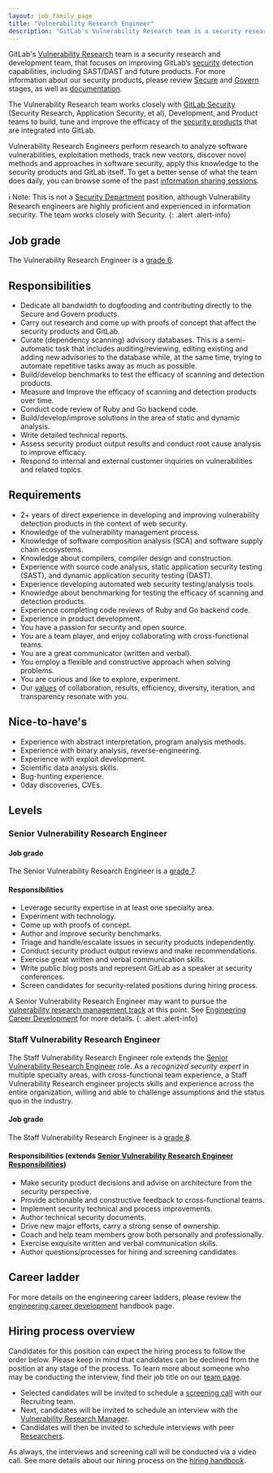 ```yaml
---
layout: job_family_page
title: "Vulnerability Research Engineer"
description: "GitLab's Vulnerability Research team is a security research and development team, that focuses on improving GitLab’s security detection capabilities, including SAST/DAST and future products."
---
```


GitLab's [Vulnerability Research](/handbook/engineering/development/sec/secure/vulnerability-research/)
team is a security research and development team, that focuses on improving GitLab’s
[security](https://about.gitlab.com/direction/security) detection capabilities, including
SAST/DAST and future products. For more information about our security products, please review
[Secure](https://about.gitlab.com/direction/secure/) and
[Govern](https://about.gitlab.com/direction/govern/) stages, as well as
[documentation](https://docs.gitlab.com/ee/user/application_security/).

The Vulnerability Research team works closely with [GitLab Security](/handbook/engineering/security/)
(Security Research, Application Security, et al), Development, and Product teams to build, tune and improve
the efficacy of the [security products](https://about.gitlab.com/direction/security/) that are
integrated into GitLab.

Vulnerability Research Engineers perform research to analyze software vulnerabilities, exploitation methods,
track new vectors, discover novel methods and approaches in software security, apply this knowledge to the
security products and GitLab itself. To get a better sense of what the team does daily, you can browse some
of the past [information sharing sessions](https://gitlab.com/gitlab-org/secure/brown-bag-sessions).

ℹ️ Note: This is not a [Security Department](/handbook/engineering/security/) position, although
Vulnerability Research engineers are highly proficient and experienced in information security.
The team works closely with Security.
{: .alert .alert-info}

## Job grade

The Vulnerability Research Engineer is a [grade 6](/handbook/total-rewards/compensation/compensation-calculator/#gitlab-job-grades).

## Responsibilities
- Dedicate all bandwidth to dogfooding and contributing directly to the Secure and Govern products.
- Carry out research and come up with proofs of concept that affect the security products and GitLab.
- Curate (dependency scanning) advisory databases. This is a semi-automatic task that includes auditing/reviewing,
editing existing and adding new advisories to the database while, at the same time, trying to automate repetitive
tasks away as much as possible.
- Build/develop benchmarks to test the efficacy of scanning and detection products.
- Measure and Improve the efficacy of scanning and detection products over time.
- Conduct code review of Ruby and Go backend code.
- Build/develop/improve solutions in the area of static and dynamic analysis.
- Write detailed technical reports.
- Assess security product output results and conduct root cause analysis to improve efficacy.
- Respond to internal and external customer inquiries on vulnerabilities and related topics.

## Requirements

- 2+ years of direct experience in developing and improving vulnerability detection products in the context of web security.
- Knowledge of the vulnerability management process.
- Knowledge of software composition analysis (SCA) and software supply chain ecosystems.
- Knowledge about compilers, compiler design and construction.
- Experience with source code analysis, static application security testing (SAST), and dynamic application security testing (DAST).
- Experience developing automated web security testing/analysis tools.
- Knowledge about benchmarking for testing the efficacy of scanning and detection products.
- Experience completing code reviews of Ruby and Go backend code.
- Experience in product development.
- You have a passion for security and open source.
- You are a team player, and enjoy collaborating with cross-functional teams.
- You are a great communicator (written and verbal).
- You employ a flexible and constructive approach when solving problems.
- You are curious and like to explore, experiment.
- Our [values](/handbook/values/) of collaboration, results, efficiency, diversity, iteration, and transparency resonate with you.

## Nice-to-have's

- Experience with abstract interpretation, program analysis methods.
- Experience with binary analysis, reverse-engineering.
- Experience with exploit development.
- Scientific data analysis skills.
- Bug-hunting experience.
- 0day discoveries, CVEs.

## Levels

### Senior Vulnerability Research Engineer

#### Job grade

The Senior Vulnerability Research Engineer is a [grade 7](/handbook/total-rewards/compensation/compensation-calculator/#gitlab-job-grades).

#### Responsibilities
* Leverage security expertise in at least one specialty area.
* Experiment with technology.
* Come up with proofs of concept.
* Author and improve security benchmarks.
* Triage and handle/escalate issues in security products independently.
* Conduct security product output reviews and make recommendations.
* Exercise great written and verbal communication skills.
* Write public blog posts and represent GitLab as a speaker at security conferences.
* Screen candidates for security-related positions during hiring process.


A Senior Vulnerability Research Engineer may want to pursue the [vulnerability research management track](/job-families/engineering/vulnerability-research-manager) at this point. See [Engineering Career Development](/handbook/engineering/career-development/) for more details.
{: .alert .alert-info}


### Staff Vulnerability Research Engineer

The Staff Vulnerability Research Engineer role extends the [Senior Vulnerability Research Engineer](#senior-vulnerability-research-engineer) role.
As a _recognized security expert_ in multiple specialty areas, with cross-functional team experience, a Staff Vulnerability Research engineer projects
skills and experience across the entire organization, willing and able to challenge assumptions and the status quo in the industry.

#### Job grade

The Staff Vulnerability Research Engineer is a [grade 8](/handbook/total-rewards/compensation/compensation-calculator/#gitlab-job-grades).

#### Responsibilities (extends [Senior Vulnerability Research Engineer Responsibilities](#responsibilities-1))
* Make security product decisions and advise on architecture from the security perspective.
* Provide actionable and constructive feedback to cross-functional teams.
* Implement security technical and process improvements.
* Author technical security documents.
* Drive new major efforts, carry a strong sense of ownership.
* Coach and help team members grow both personally and professionally.
* Exercise exquisite written and verbal communication skills.
* Author questions/processes for hiring and screening candidates.

## Career ladder

For more details on the engineering career ladders, please review the [engineering career development](/handbook/engineering/career-development/#roles) handbook page.

## Hiring process overview

Candidates for this position can expect the hiring process to follow the order below. Please keep in mind that candidates can be declined from the position at any stage of the process. To learn more about someone who may be conducting the interview, find their job title on our [team page](/company/team/).

- Selected candidates will be invited to schedule a
[screening call](/handbook/hiring/talent-acquisition-framework/req-overview/#screening) with our Recruiting team.
- Next, candidates will be invited to schedule an interview with the
[Vulnerability Research Manager](/handbook/engineering/development/sec/secure/vulnerability-research/#team-members).
- Candidates will then be invited to schedule interviews with peer
[Researchers](/handbook/engineering/development/sec/secure/vulnerability-research/#team-members).

As always, the interviews and screening call will be conducted via a video call.
See more details about our hiring process on the [hiring handbook](/handbook/hiring/).
